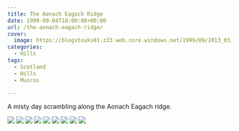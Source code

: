 ```yaml
---
title: The Aonach Eagach Ridge
date: 1999-09-04T18:00:00+00:00
url: /the-aonach-eagach-ridge/
cover: 
  image: https://blogstouks01.z33.web.core.windows.net/1999/09/2013_03_04_22_29_30-1.jpg
categories:
  - Hills
tags:
  - Scotland
  - Hills
  - Munros

---
```

A misty day scrambling along the Aonach Eagach ridge.

![](https://blogstouks01.z33.web.core.windows.net/2023/08/2013_03_04_22_43_35.jpg)
![](https://blogstouks01.z33.web.core.windows.net/2023/08/2013_03_04_22_29_19.jpg)
![](https://blogstouks01.z33.web.core.windows.net/2023/08/2013_03_04_22_29_21.jpg)
![](https://blogstouks01.z33.web.core.windows.net/2023/08/2013_03_04_22_29_23.jpg)
![](https://blogstouks01.z33.web.core.windows.net/2023/08/2013_03_04_22_29_24.jpg)
![](https://blogstouks01.z33.web.core.windows.net/2023/08/2013_03_04_22_29_26.jpg)
![](https://blogstouks01.z33.web.core.windows.net/2023/08/2013_03_04_22_29_28.jpg)
![](https://blogstouks01.z33.web.core.windows.net/2023/08/2013_03_04_22_29_30.jpg)
![](https://blogstouks01.z33.web.core.windows.net/2023/08/2013_03_04_22_43_33.jpg)
